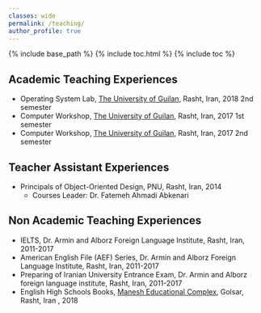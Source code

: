 ```yaml
---
classes: wide
permalink: /teaching/
author_profile: true
---
```


{% include base_path %}
{% include toc.html %}
{% include toc %}

## Academic Teaching Experiences
*   Operating System Lab, [The University of Guilan](http://ce.guilan.ac.ir), Rasht, Iran, 2018 2nd semester
*   Computer Workshop, [The University of Guilan](http://ce.guilan.ac.ir), Rasht, Iran, 2017 1st semester
*   Computer Workshop, [The University of Guilan](http://ce.guilan.ac.ir), Rasht, Iran, 2017 2nd semester

## Teacher Assistant Experiences
*   Principals of Object-Oriented Design, PNU, Rasht, Iran, 2014
    *   Courses Leader: Dr. Fatemeh Ahmadi Abkenari

## Non Academic Teaching Experiences
*   IELTS, Dr. Armin and Alborz Foreign Language Institute, Rasht, Iran, 2011-2017
*   American English File (AEF) Series, Dr. Armin and Alborz Foreign Language Institute, Rasht, Iran, 2011-2017
*   Preparing of Iranian University Entrance Exam, Dr. Armin and Alborz foreign language institute, Rasht, Iran, 2011-2017
*   English High Schools Books, [Manesh Educational Complex](http://maneshsch.com), Golsar, Rasht, Iran , 2018
